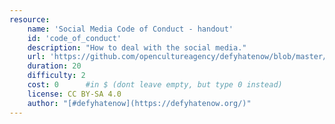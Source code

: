 ```yaml
---
resource:
    name: 'Social Media Code of Conduct - handout'
    id: 'code_of_conduct'
    description: "How to deal with the social media."
    url: 'https://github.com/opencultureagency/defyhatenow/blob/master/CAMEROON/SocialMedia-FieldGuide/social%20media%20code%20of%20conduct.pdf'
    duration: 20     
    difficulty: 2
    cost: 0      #in $ (dont leave empty, but type 0 instead)
    license: CC BY-SA 4.0
    author: "[#defyhatenow](https://defyhatenow.org/)"
---
```

